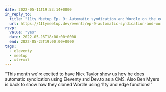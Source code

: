 ```yaml
---
date: 2022-05-11T19:53:14+0000
in_reply_to:
  title: "11ty Meetup Ep. 9: Automatic syndication and Wordle on the edge"
  url: https://11tymeetup.dev/events/ep-9-automatic-syndication-and-wordle-on-the-edge/
rsvp:
  value: "yes"
  date: 2022-05-26T18:00:00+0000
  end: 2022-05-26T19:00:00+0000
tags:
  - eleventy
  - meetup
  - virtual
---
```


<q>This month we're excited to have Nick Taylor show us how he does automatic syndication using Eleventy and Dev.to as a CMS. Also Ben Myers is back to show how they cloned Wordle using 11ty and edge functions!</q>
